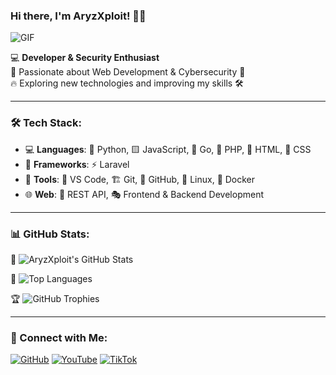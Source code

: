 ### Hi there, I'm AryzXploit! 👋🚀

![GIF](https://media1.tenor.com/m/Dq7Tg9ic_IkAAAAd/bokuyaba-boku-no-kokoro-no-yabai-yatsu.gif)

💻 **Developer & Security Enthusiast**  
🚀 Passionate about Web Development & Cybersecurity 🔐  
🔥 Exploring new technologies and improving my skills 🛠️

---

### 🛠 Tech Stack:
- 💻 **Languages**: 🐍 Python, 🟨 JavaScript, 🦫 Go, 🐘 PHP, 🎨 HTML, 🎨 CSS
- 🎨 **Frameworks**: ⚡ Laravel
- 🔧 **Tools**: 📝 VS Code, 🏗️ Git, 🐙 GitHub, 🐧 Linux, 🐳 Docker
- 🌐 **Web**: 🔗 REST API, 🎭 Frontend & Backend Development

---

### 📊 GitHub Stats:
📌 ![AryzXploit's GitHub Stats](https://github-readme-stats.vercel.app/api?username=AryzXploit&show_icons=true&theme=tokyonight)

📌 ![Top Languages](https://github-readme-stats.vercel.app/api/top-langs/?username=AryzXploit&layout=compact&theme=radical)

🏆 ![GitHub Trophies](https://github-profile-trophy.vercel.app/?username=AryzXploit&theme=dracula)

---

### 🔗 Connect with Me:
[![GitHub](https://img.shields.io/badge/GitHub-AryzXploit-black?style=for-the-badge&logo=github)](https://github.com/AryzXploit)
[![YouTube](https://img.shields.io/badge/YouTube-XDevTools-red?style=for-the-badge&logo=youtube)](https://www.youtube.com/@XDevTools)
[![TikTok](https://img.shields.io/badge/TikTok-JaxTheWhiteHat-black?style=for-the-badge&logo=tiktok)](https://www.tiktok.com/@jaxthewhitehat)
